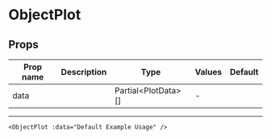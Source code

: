 # ObjectPlot

## Props

| Prop name | Description | Type                      | Values | Default |
| --------- | ----------- | ------------------------- | ------ | ------- |
| data      |             | Partial&lt;PlotData&gt;[] | -      |         |

---

```vue live
<ObjectPlot :data="Default Example Usage" />
```
